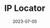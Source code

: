 ---
title: 06. IP Locator
description: Project 6/16
date: 2023-07-05
url: https://github.com/marcusjhang/iplocator
---